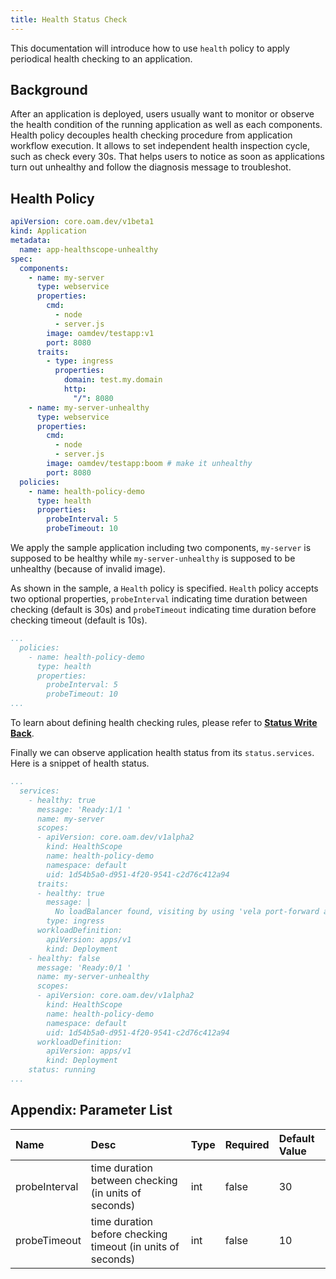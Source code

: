 ```yaml
---
title: Health Status Check
---
```


This documentation will introduce how to use `health` policy to apply periodical
health checking to an application.

## Background

After an application is deployed, users usually want to monitor or observe the
health condition of the running application as well as each components.
Health policy decouples health checking procedure from application workflow
execution.
It allows to set independent health inspection cycle, such as check every 30s.
That helps users to notice as soon as applications turn out unhealthy and
follow the diagnosis message to troubleshot.

## Health Policy

```yaml
apiVersion: core.oam.dev/v1beta1
kind: Application
metadata:
  name: app-healthscope-unhealthy
spec:
  components:
    - name: my-server
      type: webservice
      properties:
        cmd:
          - node
          - server.js
        image: oamdev/testapp:v1
        port: 8080
      traits:
        - type: ingress
          properties:
            domain: test.my.domain
            http:
              "/": 8080
    - name: my-server-unhealthy
      type: webservice
      properties:
        cmd:
          - node
          - server.js
        image: oamdev/testapp:boom # make it unhealthy
        port: 8080
  policies:
    - name: health-policy-demo
      type: health
      properties:
        probeInterval: 5
        probeTimeout: 10
```

We apply the sample application including two components, `my-server` is
supposed to be healthy while `my-server-unhealthy` is supposed to be unhealthy
(because of invalid image).

As shown in the sample, a `Health` policy is specified.
`Health` policy accepts two optional properties, `probeInterval` indicating time
duration between checking (default is 30s) and `probeTimeout` indicating time
duration before checking timeout (default is 10s).

```yaml
...
  policies:
    - name: health-policy-demo
      type: health
      properties:
        probeInterval: 5
        probeTimeout: 10
...
```

To learn about defining health checking rules, please refer to **[Status Write Back](../../platform-engineers/traits/status)**.

Finally we can observe application health status from its `status.services`.
Here is a snippet of health status.

```yaml
...
  services:
    - healthy: true
      message: 'Ready:1/1 '
      name: my-server
      scopes:
      - apiVersion: core.oam.dev/v1alpha2
        kind: HealthScope
        name: health-policy-demo
        namespace: default
        uid: 1d54b5a0-d951-4f20-9541-c2d76c412a94
      traits:
      - healthy: true
        message: |
          No loadBalancer found, visiting by using 'vela port-forward app-healthscope-unhealthy'
        type: ingress
      workloadDefinition:
        apiVersion: apps/v1
        kind: Deployment
    - healthy: false
      message: 'Ready:0/1 '
      name: my-server-unhealthy
      scopes:
      - apiVersion: core.oam.dev/v1alpha2
        kind: HealthScope
        name: health-policy-demo
        namespace: default
        uid: 1d54b5a0-d951-4f20-9541-c2d76c412a94
      workloadDefinition:
        apiVersion: apps/v1
        kind: Deployment
    status: running
...
```

## Appendix: Parameter List

Name | Desc | Type | Required | Default Value
:---------- | :----------- | :----------- | :----------- | :-----------
probeInterval|time duration between checking (in units of seconds) | int |false| 30
probeTimeout|time duration before checking timeout (in units of seconds) | int |false| 10